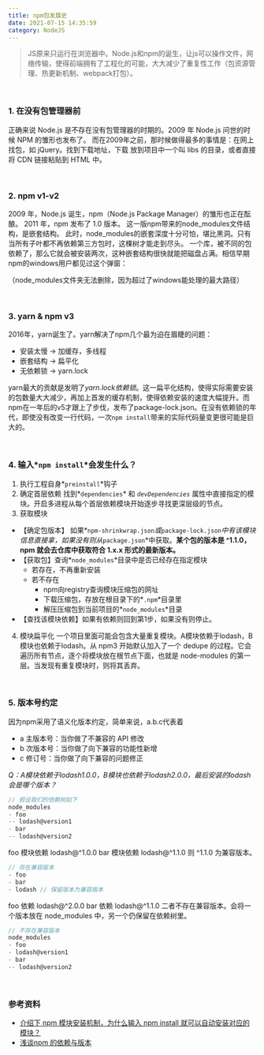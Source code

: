 ```yaml
---
title: npm包发展史
date: 2021-07-15 14:35:59
category: NodeJS
---
```


> JS原来只运行在浏览器中。Node.js和npm的诞生，让js可以操作文件，网络传输，使得前端拥有了工程化的可能，大大减少了重复性工作（包资源管理、热更新机制、webpack打包）。

<br/>

### 1. 在没有包管理器前
正确来说 Node.js 是不存在没有包管理器的时期的。2009 年 Node.js 问世的时候 NPM 的雏形也发布了。
而在2009年之前，那时候做得最多的事情是：在网上找包，如 jQuery。找到下载地址，下载 放到项目中一个叫 libs 的目录，或者直接将 CDN 链接粘贴到 HTML 中。

<br/>

### 2. npm v1-v2
2009 年，Node.js 诞生，npm（Node.js Package Manager）的雏形也正在酝酿。
​2011 年，npm 发布了 1.0 版本。
这一版npm带来的node_modules文件结构，是嵌套结构。
此时，node_modules的嵌套深度十分可怕，堪比黑洞。只有当所有子叶都不再依赖第三方包时，这棵树才能走到尽头。
一个库，被不同的包依赖了，那么它就会被安装两次，这种嵌套结构很快就能把磁盘占满。相信早期npm的windows用户都见过这个弹窗：

（node_modules文件夹无法删除，因为超过了windows能处理的最大路径）

<br/>

### 3. yarn & npm v3
2016年，yarn诞生了。yarn解决了npm几个最为迫在眉睫的问题：
- 安装太慢 -> 加缓存，多线程
- 嵌套结构 -> 扁平化
- 无依赖锁 -> yarn.lock

yarn最大的贡献是发明了*yarn.lock依赖锁*。这一扁平化结构，使得实际需要安装的包数量大大减少，再加上首发的缓存机制，使得依赖安装的速度大幅提升。而npm在一年后的v5才跟上了步伐，发布了package-lock.json。在没有依赖锁的年代，即使没有改变一行代码，一次`npm install`带来的实际代码量变更很可能是巨大的。

<br/>


### 4. 输入*`npm install`*会发生什么？
1. 执行工程自身*`preinstall`*钩子
2. 确定首层依赖
找到*`dependencies`* 和 *`devDependencies`* 属性中直接指定的模块。开启多进程从每个首层依赖模块开始逐步寻找更深层级的节点。
3. 获取模块
  - 【确定包版本】 如果*`npm-shrinkwrap.json`*或*`package-lock.json`*中有该模块信息直接拿，如果没有则从*`package.json`*中获取。**某个包的版本是 ^1.1.0，npm 就会去仓库中获取符合 1.x.x 形式的最新版本。**
  - 【获取包】查询*`node_modules`*目录中是否已经存在指定模块
    - 若存在，不再重新安装
    - 若不存在
      - npm向registry查询模块压缩包的网址
      - 下载压缩包，存放在根目录下的*`.npm`*目录里
      - 解压压缩包到当前项目的*`node_modules`*目录
  - 【查找该模块依赖】如果有依赖则回到第1步，如果没有则停止。

4. 模块扁平化
一个项目里面可能会包含大量重复模块。A模块依赖于lodash，B模块也依赖于lodash。从 npm3 开始默认加入了一个 dedupe 的过程。它会遍历所有节点，逐个将模块放在根节点下面，也就是 node-modules 的第一层。当发现有重复模块时，则将其丢弃。

<br/>



### 5. 版本号约定
因为npm采用了语义化版本约定，简单来说，a.b.c代表着
- a 主版本号：当你做了不兼容的 API 修改
- b 次版本号：当你做了向下兼容的功能性新增
- c 修订号：当你做了向下兼容的问题修正

*Q：A模块依赖于lodash1.0.0，B模块也依赖于lodash2.0.0，最后安装的lodash会是哪个版本？*
```js
// 假设我们的依赖树如下
node_modules
- foo
-- lodash@version1
- bar
-- lodash@version2
```
foo 模块依赖 lodash@^1.0.0
bar 模块依赖 lodash@^1.1.0
则 ^1.1.0 为兼容版本。
```js
// 存在兼容版本
- foo
- bar
- lodash // 保留版本为兼容版本
```

foo 依赖 lodash@^2.0.0
bar 依赖 lodash@^1.1.0
二者不存在兼容版本。会将一个版本放在 node_modules 中，另一个仍保留在依赖树里。
```js
// 不存在兼容版本
node_modules
- foo
- lodash@version1
- bar
-- lodash@version2
```


<br/>

### 参考资料
- [介绍下 npm 模块安装机制，为什么输入 npm install 就可以自动安装对应的模块？](https://github.com/Advanced-Frontend/Daily-Interview-Question/issues/22)
- [浅谈npm 的依赖与版本](https://github.com/SamHwang1990/blog/issues/7#issue-207283826)